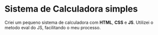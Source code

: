 # Sistema de Calculadora simples
Criei um pequeno sistema de calculadora com **HTML**, **CSS** e **JS**. Utilizei o metodo eval do JS, facilitando o meu processo. 
